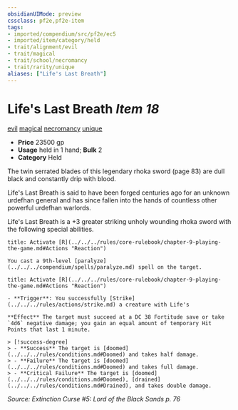 ```yaml
---
obsidianUIMode: preview
cssclass: pf2e,pf2e-item
tags:
- imported/compendium/src/pf2e/ec5
- imported/item/category/held
- trait/alignment/evil
- trait/magical
- trait/school/necromancy
- trait/rarity/unique
aliases: ["Life's Last Breath"]
---
```

# Life's Last Breath *Item 18*  
[evil](evil.md)  [magical](magical.md)  [necromancy](necromancy.md)  [unique](unique.md)  

- **Price** 23500 gp
- **Usage** held in 1 hand; **Bulk** 2
- **Category** Held

The twin serrated blades of this legendary rhoka sword (page 83) are dull black and constantly drip with blood.

Life's Last Breath is said to have been forged centuries ago for an unknown urdefhan general and has since fallen into the hands of countless other powerful urdefhan warlords.

Life's Last Breath is a +3 greater striking unholy wounding rhoka sword with the following special abilities.

```ad-embed-ability
title: Activate [R](../../../rules/core-rulebook/chapter-9-playing-the-game.md#Actions "Reaction")

You cast a 9th-level [paralyze](../../../compendium/spells/paralyze.md) spell on the target.
```

```ad-embed-ability
title: Activate [R](../../../rules/core-rulebook/chapter-9-playing-the-game.md#Actions "Reaction")

- **Trigger**: You successfully [Strike](../../../rules/actions/strike.md) a creature with Life's

**Effect** The target must succeed at a DC 38 Fortitude save or take `4d6` negative damage; you gain an equal amount of temporary Hit Points that last 1 minute.

> [!success-degree] 
> - **Success** The target is [doomed](../../../rules/conditions.md#Doomed) and takes half damage.
> - **Failure** The target is [doomed](../../../rules/conditions.md#Doomed) and takes full damage.
> - **Critical Failure** The target is [doomed](../../../rules/conditions.md#Doomed), [drained](../../../rules/conditions.md#Drained), and takes double damage.
```

*Source: Extinction Curse #5: Lord of the Black Sands p. 76*
